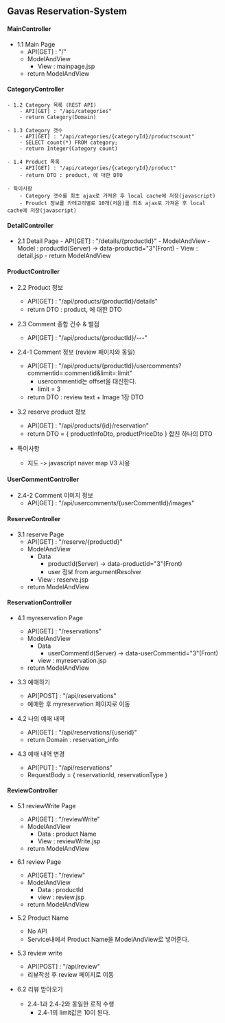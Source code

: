 ## Gavas Reservation-System


#### MainController
- 1.1 Main Page
	- API[GET] : "/"
	- ModelAndView
		- View : mainpage.jsp
	- return ModelAndView

#### CategoryController
	- 1.2 Category 목록 (REST API)
		- API[GET] : "/api/categories"
		- return Category(Domain)

	- 1.3 Category 갯수
		- API[GET] : "/api/categories/{categoryId}/productscount"
		- SELECT count(*) FROM category;
		- return Integer(Category count)

	- 1.4 Product 목록
		- API[GET] : "/api/categories/{categoryId}/product"
		- return DTO : product, 에 대한 DTO

	- 특이사항
		- Category 갯수를 최초 ajax로 가져온 후 local cache에 저장(javascript)
		- Proudct 정보를 카테고리별로 10개(처음)를 최초 ajax로 가져온 후 local cache에 저장(javascript)

#### DetailController
- 2.1 Detail Page
		- API[GET] : "/details/{productId}"
		- ModelAndView
			- Model : productId(Server) -> data-productid="3"(Front)
			- View : detail.jsp
		- return ModelAndView

#### ProductController
- 2.2 Product 정보
	- API[GET] : "/api/products/{productId}/details"
	- return DTO : product, 에 대한 DTO

- 2.3 Comment 종합 건수 & 별점
	- API[GET] : "/api/products/{productId}/---"

- 2.4-1 Comment 정보 (review 페이지와 동일)
	- API[GET] : "/api/products/{productId}/usercomments?commentid=:commentid&limit=:limit"
		- usercommentid는 offset을 대신한다.
		- limit = 3
	- return DTO : review text + Image 1장 DTO

- 3.2 reserve product 정보
	- API[GET] : "/api/products/{id}/reservation"
	- return DTO = {
		productInfoDto,
		productPriceDto
		} 합친 하나의 DTO

- 특이사항
	- 지도 -> javascript naver map V3 사용

#### UserCommentController
- 2.4-2 Comment 이미지 정보
	- API[GET] : "/api/usercomments/{userCommentId}/images"

#### ReserveController
- 3.1 reserve Page
	- API[GET] : "/reserve/{productId}"
	- ModelAndView
		- Data
			- productId(Server) -> data-productid="3"(Front)
			- user 정보 from argumentResolver
		- View : reserve.jsp
	- return ModelAndView

#### ReservationController
- 4.1 myreservation Page
	- API[GET] : "/reservations"
	- ModelAndView
		- Data
			- userCommentId(Server) -> data-userCommentid="3"(Front)
		- view : myreservation.jsp
	- return ModelAndView


- 3.3 예매하기
	- API[POST] : "/api/reservations"
	- 예매한 후 myreservation 페이지로 이동

- 4.2 나의 예매 내역
	- API[GET] : "/api/reservations/{userid}"
	- return Domain : reservation_info

- 4.3 예매 내역 변경
	- API[PUT] : "/api/reservations"
	- RequestBody = {
		reservationId,
		reservationType
	}

#### ReviewController
- 5.1 reviewWrite Page
	- API[GET] : "/reviewWrite"
	- ModelAndView
		- Data : product Name
		- View : reviewWrite.jsp
	- return ModelAndView

- 6.1 review Page
	- API[GET] : "/review"
	- ModelAndView
		- Data : productId
		- view : review.jsp
	- return ModelAndView

- 5.2 Product Name
	- No API
	- Service내에서 Product Name을 ModelAndView로 넣어준다.

- 5.3 review write
	- API[POST] : "/api/review"
	- 리뷰작성 후 review 페이지로 이동

- 6.2 리뷰 받아오기
	- 2.4-1과 2.4-2와 동일한 로직 수행
		- 2.4-1의 limit값은 10이 된다.
